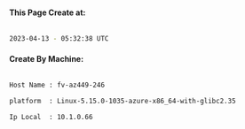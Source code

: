 
   
#### This Page Create at:

```bash

2023-04-13 - 05:32:38 UTC

```

#### Create By Machine:

```bash

Host Name : fv-az449-246

platform  : Linux-5.15.0-1035-azure-x86_64-with-glibc2.35

Ip Local  : 10.1.0.66

```

